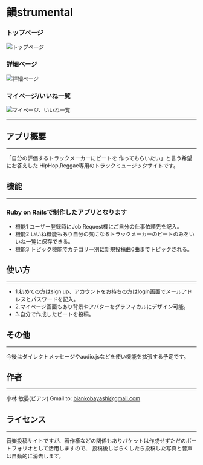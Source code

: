 # 韻strumental

### トップページ
![トップページ](instrumental.gif)

### 詳細ページ
![詳細ページ](instrumental2.gif)

### マイページ/いいね一覧
![マイページ、いいね一覧](instrumental3.gif)

___________
## アプリ概要
___________
「自分の評価するトラックメーカーにビートを
作ってもらいたい」と言う希望にお答えした
HipHop,Reggae専用のトラックミュージックサイトです。

## 機能
___________
### Ruby on Railsで制作したアプリとなります
- 機能1 ユーザー登録時にJob Request欄にご自分の仕事依頼先を記入。
- 機能2 いいね機能もあり自分の気になるトラックメーカーのビートのみをいいね一覧に保存できる。
- 機能3 トピック機能でカテゴリー別に新規投稿曲6曲までトピックされる。

## 使い方
___________
- 1.初めての方はsign up、アカウントをお持ちの方はlogin画面でメールアドレスとパスワードを記入。
- 2.マイページ画面もあり背景やアバターをグラフィカルにデザイン可能。
- 3.自分で作成したビートを投稿。

## その他
___________
今後はダイレクトメッセージやaudio.jsなどを使い機能を拡張する予定です。

## 作者
___________
小林 敏晏(ビアン)
Gmail to: biankobayashi@gmail.com

## ライセンス
___________
音楽投稿サイトですが、著作権などの関係もありバケットは作成せずただのポートフォリオとして活用しますので、
投稿後しばらくしたら投稿した写真と音声は自動的に消去します。

